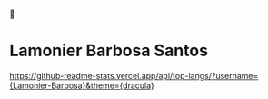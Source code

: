 🚀<h1>Lamonier Barbosa Santos</h1>






https://github-readme-stats.vercel.app/api/top-langs/?username={Lamonier-Barbosa}&theme={dracula}
